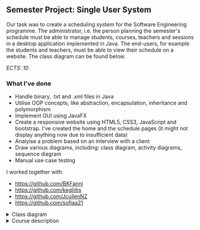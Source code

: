 ## **Semester Project: Single User System**

Our task was to create a scheduling system for the Software Engineering programme. The administrator, i.e. the person planning the semester's schedule must be able to manage students, courses, teachers and sessions in a desktop application implemented in Java. The end-users, for example the students and teachers, must be able to view their schedule on a website. The class diagram can be found below.

*ECTS: 10*

### What I've done
  - Handle binary, .txt and .xml files in Java
  - Utilise OOP concepts, like abstraction, encapsulation, inheritance and polymorphism
  - Implement GUI using JavaFX
  - Create a responsive website using HTML5, CSS3, JavaScript and bootstrap. I've created the home and the schedule pages (it might not display anything now due to insufficient data)
  - Analyise a problem based on an interview with a client
  - Draw various diagrams, including: class diagram, activity diagrams, sequence diagram
  - Manual use case testing

I worked together with:
  - https://github.com/BKFanni
  - https://github.com/kegliitis
  - https://github.com/JcullenNZ
  - https://github.com/sofiaa21  

<details>
  <summary>Class diagram</summary>
  ![Class diagram](./class-diagram.svg)
</details>

<details>
  <summary>Course description</summary>

  ### Main purpose  
  ​Develop and document a single user system and a basic introduction to team-based project work

  ### Knowledge  
  ​The student will use the knowledge acquired in SDJ1, WEB1 and DMA1.

  ### Skills  
  - Explain the Waterfall method as a software development process  
  - Derive requirements  
  - Apply use case modelling and draw activity diagrams  
  - Draw a domain model  
  - Construct UML class diagram(s)  
  - Draw a sequence diagram of one essential method  
  - Implement a software system using object-oriented programming  
  - Integrate Java-generated files into a webpage using JavaScript  
  - Perform testing in relation to the derived requirements  
  - Describe your system in a user guide  
  - Formulate and enforce a group contract  
  - Apply theories on group dynamics, team cooperation and conflict resolution  
  - Communicate the results of the project work using academic and technical writing, apply the correct report structure and rules on plagiarism  
  - Communicate successfully in writing, graphically and orally to different target groups  
  - Identify relevant problems, formulate a statement, and account for different possible solutions  
  - Reflect on the waterfall method as a tool to control a software development  

  ### Competences  
  - Demonstrate the connection between the different disciplines in software development   
  - Evaluate the performance of selected parts of the system in terms of time and space complexity using the Big O notation  
  - Describe and reflect on the group’s cooperation  
  - Apply and reflect on covered learning theories and motivation theories  
</details>